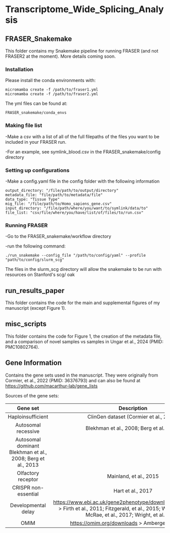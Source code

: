 # Transcriptome_Wide_Splicing_Analysis

## FRASER_Snakemake
This folder contains my Snakemake pipeline for running FRASER (and not FRASER2 at the moment).
More details coming soon.

### Installation
Please install the conda environments with:
```
micromamba create -f /path/to/fraser1.yml
micromamba create -f /path/to/fraser2.yml
```

The yml files can be found at:
```
FRASER_snakemake/conda_envs
```
### Making file list
-Make a csv with a list of all of the full filepaths of the files you want to be included in your FRASER run. 

-For an example, see symlink_blood.csv in the FRASER_snakemake/config directory

### Setting up configurations
-Make a config.yaml file in the config folder with the following information
```
output_directory: "/file/path/to/output/directory"
metadata_file: "file/path/to/metadata/file"
data_type: "Tissue Type"
mig_file: "/file/path/to/Homo_sapiens_gene.csv"
input_directory: "/file/path/where/you/want/to/symlink/data/to"
file_list: "csv/file/where/you/have/list/of/files/to/run.csv"
```
### Running FRASER
-Go to the FRASER_snakemake/workflow directory

-run the following command:
```
./run_snakemake --config_file "/path/to/config/yaml" --profile "path/to/config/slurm_scg"
```

The files in the slurm_scg directory will allow the snakemake to be run with resources on Stanford's scg/ oak

## run_results_paper
This folder contains the code for the main and supplemental figures of my manuscript (except Figure 1). 

## misc_scripts
This folder contains the code for Figure 1, the creation of the metadata file, and a comparison of novel samples vs samples in Ungar et al., 2024 (PMID: PMC10802764).

## Gene Information
Contains the gene sets used in the manuscript. They were originally from Cormier, et al., 2022 (PMID: 36376793) and can also be found at https://github.com/macarthur-lab/gene_lists

Sources of the gene sets:

| Gene set | Description | Source |
| :---: | :---: | :---: |
| Haploinsufficient | ClinGen dataset (Cormier et al., 2021) | 
| Autosomal recessive | Blekhman et al., 2008; Berg et al., 2013 | 
| Autosomal dominant  Blekhman et al., 2008; Berg et al., 2013 | 
| Olfactory receptor | Mainland, et al., 2015 |
| CRISPR non-essential | Hart et al., 2017 | 
| Developmental delay | https://www.ebi.ac.uk/gene2phenotype/downloads/DDG2P.csv.gz > Firth et al., 2011;  Fitzgerald, et al., 2015; Wright et al., 2015; McRae, et al., 2017; Wright, et al., 2018 | 
| OMIM | https://omim.org/downloads > Amberger et al., 2019 |

